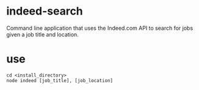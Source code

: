 indeed-search
=============

Command line application that uses the Indeed.com API to search for jobs given a job title and location.

use
============
```
cd <install_directory>
node indeed [job_title], [job_location]
```
